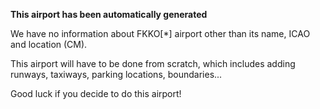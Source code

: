 **This airport has been automatically generated**

We have no information about FKKO[*] airport other than its name, ICAO and location (CM).

This airport will have to be done from scratch, which includes adding runways, taxiways, parking locations, boundaries...

Good luck if you decide to do this airport!